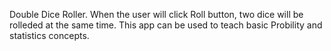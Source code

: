 Double Dice Roller. When the user will click Roll button, two dice will be rolleded at the same time. This app can be used to  teach basic Probility and statistics concepts.
